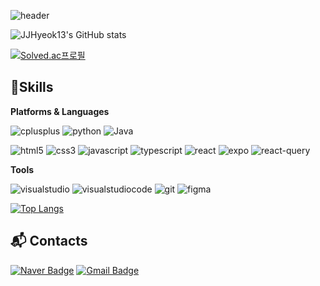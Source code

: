 ![header](https://capsule-render.vercel.app/api?type=venom&color=auto&height=300&section=header&text=JJHyeok13&fontSize=90)

![JJHyeok13's GitHub stats](https://github-readme-stats.vercel.app/api?username=JJHyeok13&show_icons=true&theme=radical)

[![Solved.ac프로필](http://mazassumnida.wtf/api/v2/generate_badge?boj=jjinh0213)](https://solved.ac/jjinh0213)


## 💪Skills

**Platforms & Languages**

![cplusplus](https://img.shields.io/badge/cplusplus-00599C.svg?&style=for-the-badge&logo=cplusplus&logoColor=white)
![python](https://img.shields.io/badge/python-3776AB.svg?&style=for-the-badge&logo=python&logoColor=white)
![Java](https://img.shields.io/badge/Java-007396.svg?&style=for-the-badge&logo=Java&logoColor=white)


![html5](https://img.shields.io/badge/html5-E34F26.svg?&style=for-the-badge&logo=html5&logoColor=white)
![css3](https://img.shields.io/badge/css3-1572B6.svg?&style=for-the-badge&logo=css3&logoColor=white)
![javascript](https://img.shields.io/badge/javascript-F7DF1E.svg?&style=for-the-badge&logo=javascript&logoColor=black)
![typescript](https://img.shields.io/badge/typescript-3178C6.svg?&style=for-the-badge&logo=typescript&logoColor=white)
![react](https://img.shields.io/badge/react-61DAFB.svg?&style=for-the-badge&logo=react&logoColor=black)
![expo](https://img.shields.io/badge/expo-white.svg?&style=for-the-badge&logo=expo&logoColor=1C2024)
![react-query](https://img.shields.io/badge/reactquery-20232a.svg?&style=for-the-badge&logo=expo&logoColor=FF4154)

**Tools**

![visualstudio](https://img.shields.io/badge/visualstudio-5C2D91.svg?&style=for-the-badge&logo=visualstudio&logoColor=white)
![visualstudiocode](https://img.shields.io/badge/visualstudiocode-007ACC.svg?&style=for-the-badge&logo=visualstudiocode&logoColor=white)
![git](https://img.shields.io/badge/git-F05032.svg?&style=for-the-badge&logo=git&logoColor=white)
![figma](https://img.shields.io/badge/figma-F24E1E.svg?&style=for-the-badge&logo=figma&logoColor=white)

[![Top Langs](https://github-readme-stats.vercel.app/api/top-langs/?username=JJHyeok13&layout=compact)](https://github.com/anuraghazra/github-readme-stats)


## 📬 Contacts

[![Naver Badge](https://img.shields.io/badge/Naver-03C75A?style=flat-square&logo=Naver&logoColor=white&link=mailto:jjinh99@naver.com)](mailto:jjinh99@naver.com)
[![Gmail Badge](https://img.shields.io/badge/Gmail-d14836?style=flat-square&logo=Gmail&logoColor=white&link=mailto:jjinh99@gmail.com)](mailto:jjinh99@gmail.com)
